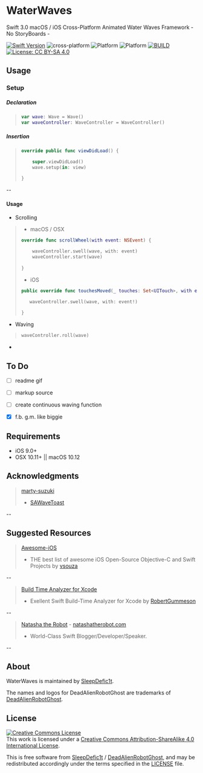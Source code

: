 # WaterWaves

Swift 3.0 macOS / iOS Cross-Platform Animated Water Waves Framework - No StoryBoards -

[![Swift Version](https://img.shields.io/badge/swift-3.0-orange.svg?style=flat)](https://github.com/apple/swift)
![cross-platform](https://img.shields.io/badge/cross--platform-Apple-blue.svg?style=flat)
![Platform](https://img.shields.io/badge/platform-iOS-blue.svg?style=flat)
![Platform](https://img.shields.io/badge/platform-macOS-blue.svg?style=flat)
[![BUILD](https://img.shields.io/badge/build-passing-brightgreen.svg?style=flat)](https://github.com/deadAlienRobotGhost/WaterWaves)
[![License: CC BY-SA 4.0](https://img.shields.io/badge/license-CC%20BY--SA%204.0-brightgreen.svg?style=flat)](http://creativecommons.org/licenses/by-sa/4.0/)

## Usage

### Setup

##### Declaration

> ```swift
> var wave: Wave = Wave()
> var waveController: WaveController = WaveController()
> ```

##### Insertion

> ```swift
>override public func viewDidLoad() {
>
>     super.viewDidLoad() 
>     wave.setup(in: view)
>   
> }
> ```

--


#### Usage

- Scrolling  
>  - macOS / OSX  
>```swift
> override func scrollWheel(with event: NSEvent) {  
>   
>     waveController.swell(wave, with: event)  
>     waveController.start(wave)  
>     
> }  
> ``` 
>  - iOS  
> ```swift
> public override func touchesMoved(_ touches: Set<UITouch>, with event: UIEvent?) {
> 
>    waveController.swell(wave, with: event!)
>   
> }  
> ```

- Waving

> ```swift
> waveController.roll(wave)
> ```

-


## To Do

- [ ] readme gif
- [ ] markup source
- [ ] create continuous waving function
- [x] f.b. g.m. like biggie


## Requirements

- iOS 9.0+
- OSX 10.11+ || macOS 10.12


## Acknowledgments

>[marty-suzuki](https://github.com/marty-suzuki)
>- [SAWaveToast](https://github.com/marty-suzuki/SAWaveToast)

--


## Suggested Resources

> [Awesome-iOS](https://github.com/vsouza/awesome-ios)
> - THE best list of awesome iOS Open-Source Objective-C and Swift Projects by [vsouza](https://github.com/vsouza)

--


> [Build Time Analyzer for Xcode](https://github.com/RobertGummesson/BuildTimeAnalyzer-for-Xcode)
> - Exellent Swift Build-Time Analyzer for Xcode by [RobertGummeson](https://github.com/RobertGummesson)

--


> [Natasha the Robot](https://github.com/natashatherobot) - [natashatherobot.com](https://www.natashatherobot.com)
> - World-Class Swift Blogger/Developer/Speaker. 

--


## About

WaterWaves is maintained by [SleepDefic1t](http://github.com/sleepdefic1t).

The names and logos for DeadAlienRobotGhost are trademarks of [DeadAlienRobotGhost](https://github.com/deadAlienRobotGhost).


## License

<a rel="license" href="http://creativecommons.org/licenses/by-sa/4.0/"><img alt="Creative Commons License" style="border-width:0" src="https://i.creativecommons.org/l/by-sa/4.0/88x31.png" /></a><br />This work is licensed under a <a rel="license" href="http://creativecommons.org/licenses/by-sa/4.0/">Creative Commons Attribution-ShareAlike 4.0 International License</a>.

This is free software from [SleepDefic1t](https://github.com/sleepdefic1t) / [DeadAlienRobotGhost](https://github.com/deadAlienRobotGhost), and may be redistributed accordingly
under the terms specified in the [LICENSE] file.

[LICENSE]: /LICENSE
